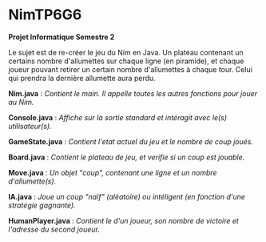 # NimTP6G6
**Projet Informatique Semestre 2**

Le sujet est de re-créer le jeu du Nim en Java.
Un plateau contenant un certains nombre d'allumettes sur chaque ligne (en piramide),
et chaque joueur pouvant retirer un certain nombre d'allumettes à chaque tour.
Celui qui prendra la dernière allumette aura perdu.

**Nim.java** :
    *Contient le main. Il appelle toutes les autres fonctions pour jouer au Nim.*

**Console.java** :
    *Affiche sur la sortie standard et intéragit avec le(s) utilisateur(s).*
    
**GameState.java** :
    *Contient l'etat actuel du jeu et le nombre de coup joués.*

**Board.java** :
    *Contient le plateau de jeu, et verifie si un coup est jouable.*

**Move.java** :
    *Un objet "coup", contenant une ligne et un nombre d'allumette(s).*

**IA.java** :
    *Joue un coup "naïf" (aléatoire) ou intéligent (en fonction d'une stratégie gagnante).*

**HumanPlayer.java** :
    *Contient le d'un joueur, son nombre de victoire et l'adresse du second joueur.*